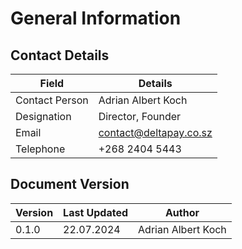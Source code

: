 # General Information

## Contact Details
| Field           | Details                           |
|-----------------|-----------------------------------|
| Contact Person  | Adrian Albert Koch                |
| Designation     | Director, Founder                |
| Email           | [contact@deltapay.co.sz](mailto:contact@deltapay.co.sz) |
| Telephone       | +268 2404 5443                    |

## Document Version
| Version | Last Updated | Author               |
|---------|--------------|----------------------|
| 0.1.0   | 22.07.2024   | Adrian Albert Koch   |
